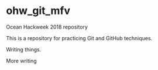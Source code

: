 # ohw_git_mfv
Ocean Hackweek 2018 repository

This is a repository for practicing Git and GitHub techniques.

Writing things.

More writing

